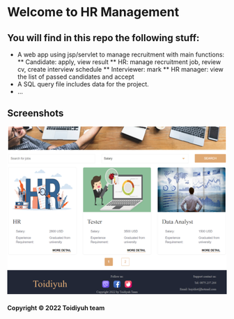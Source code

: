 # Welcome to HR Management
## You will find in this repo the following stuff:
* A web app using jsp/servlet to manage recruitment with main functions:
** Candidate: apply, view result
** HR: manage recruitment job, review cv, create interview schedule
** Interviewer: mark
** HR manager: view the list of passed candidates and accept
* A SQL query file includes data for the project.
* ...

## Screenshots
![Home page](https://github.com/l3ths/QUA_MON_NAO/blob/d481febbcdff6f1c7719a75fc8139db8ae646515/screenshot/homepage.png)

#### Copyright &#169; 2022 Toidiyuh team